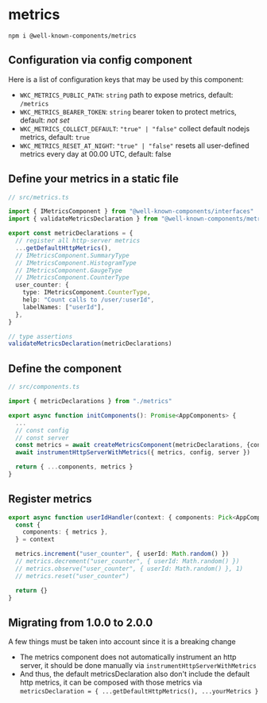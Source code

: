 # metrics

`npm i @well-known-components/metrics`

## Configuration via config component

Here is a list of configuration keys that may be used by this component:

- `WKC_METRICS_PUBLIC_PATH`: `string` path to expose metrics, default: `/metrics`
- `WKC_METRICS_BEARER_TOKEN`: `string` bearer token to protect metrics, default: _not set_
- `WKC_METRICS_COLLECT_DEFAULT`: `"true" | "false"` collect default nodejs metrics, default: `true`
- `WKC_METRICS_RESET_AT_NIGHT`: `"true" | "false"` resets all user-defined metrics every day at 00.00 UTC, default: false

## Define your metrics in a static file

```ts
// src/metrics.ts

import { IMetricsComponent } from "@well-known-components/interfaces"
import { validateMetricsDeclaration } from "@well-known-components/metrics"

export const metricDeclarations = {
  // register all http-server metrics
  ...getDefaultHttpMetrics(),
  // IMetricsComponent.SummaryType
  // IMetricsComponent.HistogramType
  // IMetricsComponent.GaugeType
  // IMetricsComponent.CounterType
  user_counter: {
    type: IMetricsComponent.CounterType,
    help: "Count calls to /user/:userId",
    labelNames: ["userId"],
  },
}

// type assertions
validateMetricsDeclaration(metricDeclarations)
```

## Define the component

```ts
// src/components.ts

import { metricDeclarations } from "./metrics"

export async function initComponents(): Promise<AppComponents> {
  ...
  // const config
  // const server
  const metrics = await createMetricsComponent(metricDeclarations, {config})
  await instrumentHttpServerWithMetrics({ metrics, config, server })

  return { ...components, metrics }
}
```

## Register metrics

```ts
export async function userIdHandler(context: { components: Pick<AppComponents, "metrics"> }) {
  const {
    components: { metrics },
  } = context

  metrics.increment("user_counter", { userId: Math.random() })
  // metrics.decrement("user_counter", { userId: Math.random() })
  // metrics.observe("user_counter", { userId: Math.random() }, 1)
  // metrics.reset("user_counter")

  return {}
}
```

## Migrating from 1.0.0 to 2.0.0

A few things must be taken into account since it is a breaking change

- The metrics component does not automatically instrument an http server, it should be done manually via `instrumentHttpServerWithMetrics`
- And thus, the default metricsDeclaration also don't include the default http metrics, it can be composed with those metrics via `metricsDeclaration = { ...getDefaultHttpMetrics(), ...yourMetrics }`
